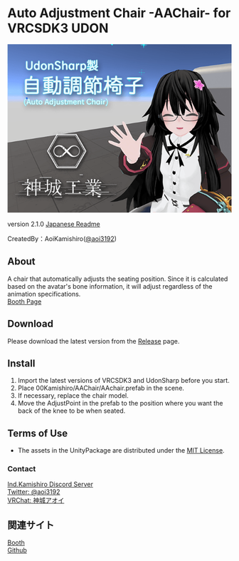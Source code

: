 # Auto Adjustment Chair -AAChair- for VRCSDK3 UDON

![HeaderImage](_Resources/Images/ShopImage.png)

version 2.1.0
[Japanese Readme][00]  

CreatedBy：AoiKamishiro([@aoi3192][01])  

## About

A chair that automatically adjusts the seating position. Since it is calculated based on the avatar's bone information, it will adjust regardless of the animation specifications.  
[Booth Page][71]  

## Download

Please download the latest version from the [Release][21] page.  

## Install  

1. Import the latest versions of VRCSDK3 and UdonSharp before you start.  
2. Place 00Kamishiro/AAChair/AAchair.prefab in the scene.  
3. If necessary, replace the chair model.  
4. Move the AdjustPoint in the prefab to the position where you want the back of the knee to be when seated.  

## Terms of Use  

* The assets in the UnityPackage are distributed under the [MIT License][61].  

### Contact  

[Ind.Kamishiro Discord Server][81]  
[Twitter: @aoi3192][82]  
[VRChat: 神城アオイ][83]  
  
## 関連サイト  

[Booth][91]  
[Github][93]  

[00]:AAChair-README_JP.md
[01]:https://twitter.com/aoi3192
[21]:https://github.com/AoiKamishiro/VRChatPrefabs/releases
[61]:https://github.com/AoiKamishiro/VRChatPrefabs/blob/master/LICENSE
[71]:https://kamishirolab.booth.pm/items/3052333
[81]:https://discord.gg/8muNKrzaSK
[82]:https://twitter.com/aoi3192
[83]:https://www.vrchat.com/home/user/usr_19514816-2cf8-43cc-a046-9e2d87d15af7
[91]:https://kamishirolab.booth.pm/
[93]:https://github.com/AoiKamishiro
